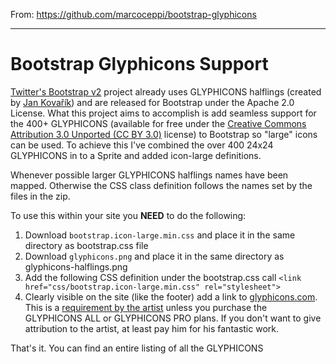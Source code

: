 From: https://github.com/marcoceppi/bootstrap-glyphicons

----

Bootstrap Glyphicons Support
============================

[Twitter's Bootstrap v2](http://twitter.github.com/bootstrap) project already uses GLYPHICONS halflings (created by [Jan Kovařík](http://glyphicons.com/)) and are released for Bootstrap under the Apache 2.0 License. What this project aims to accomplish is add seamless support for the 400+ GLYPHICONS (available for free under the [Creative Commons Attribution 3.0 Unported (CC BY 3.0)](http://creativecommons.org/licenses/by/3.0/deed.en) license) to Bootstrap so "large" icons can be used. To achieve this I've combined the over 400 24x24 GLYPHICONS in to a Sprite and added icon-large definitions.

Whenever possible larger GLYPHICONS halflings names have been mapped. Otherwise the CSS class definition follows the names set by the files in the zip.

To use this within your site you **NEED** to do the following:

 1. Download `bootstrap.icon-large.min.css` and place it in the same directory as bootstrap.css file
 2. Download `glyphicons.png` and place it in the same directory as glyphicons-halflings.png
 3. Add the following CSS definition under the bootstrap.css call
     `<link href="css/bootstrap.icon-large.min.css" rel="stylesheet">`
 4. Clearly visible on the site (like the footer) add a link to [glyphicons.com](http://www.glyphicons.com/). This is a [requirement by the artist](http://glyphicons.com/glyphicons-licenses/) unless you purchase the GLYPHICONS ALL or GLYPHICONS PRO plans. If you don't want to give attribution to the artist, at least pay him for his fantastic work.

That's it. You can find an entire listing of all the GLYPHICONS
